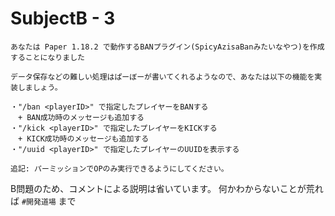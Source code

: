 # SubjectB - 3

```
あなたは Paper 1.18.2 で動作するBANプラグイン(SpicyAzisaBanみたいなやつ)を作成することになりました

データ保存などの難しい処理はぱーぼーが書いてくれるようなので、あなたは以下の機能を実装しましょう。

・"/ban <playerID>" で指定したプレイヤーをBANする
　+ BAN成功時のメッセージも追加する
・"/kick <playerID>" で指定したプレイヤーをKICKする
　+ KICK成功時のメッセージも追加する
・"/uuid <playerID>" で指定したプレイヤーのUUIDを表示する

追記: パーミッションでOPのみ実行できるようにしてください。
```

B問題のため、コメントによる説明は省いています。 何かわからないことが荒れば `#開発道場` まで
